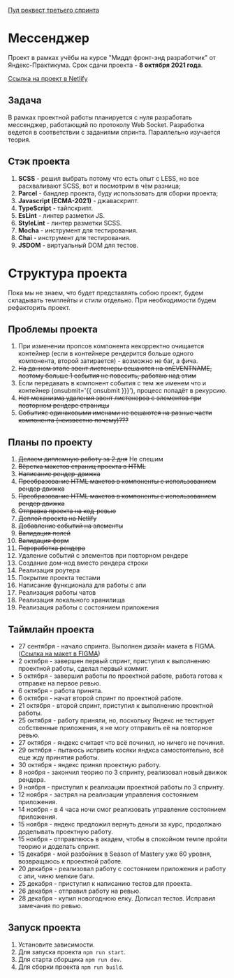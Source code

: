[Пул реквест третьего спринта](https://github.com/vanyapr/middle.messenger.praktikum.yandex/pull/3)

# Мессенджер
Проект в рамках учёбы на курсе "Миддл фронт-энд разработчик" от Яндекс-Практикума. Срок сдачи проекта - **8 октября 2021 года**.

[Ссылка на проект в Netlify](https://cranky-swanson-2f3c88.netlify.app/)

## Задача
В рамках проектной работы планируется с нуля разработать мессенджер, работающий по протоколу Web Socket. Разработка ведется
в соответствии с заданиями спринта. Параллельно изучается теория.

## Стэк проекта
1) **SCSS** - решил выбрать потому что есть опыт с LESS, но все расхваливают SCSS, вот и посмотрим в чём разница;
2) **Parcel** - бандлер проекта, буду использовать для сборки проекта;
3) **Javascript (ECMA-2021)** - джаваскрипт.
4) **TypeScript** - тайпскрипт.
5) **EsLint** - линтер разметки JS.
6) **StyleLint** - линтер разметки SCSS.
7) **Mocha** - инструмент для тестирования.
8) **Chai** - инструмент для тестирования.
9) **JSDOM** - виртуальный DOM для тестов.

# Структура проекта
Пока мы не знаем, что будет представлять собою проект, будем складывать темплейты и стили отдельно. При необходимости будем 
рефакторить проект.

## Проблемы проекта
1) При изменении пропсов компонента некорректно очищается контейнер (если в контейнере рендерится больше одного компонента, второй затирается) - возможно не баг, а фича.
2) ~~На данном этапе эвент листенеры вешаются на onEVENTNAME, поэтому больше 1 события не повесить, работаю над этим~~
3) Если передавать в компонент события с тем же именем что и контейнер (onsubmit='{{ onsubmit }}}'), процесс попадёт в рекурсию.
4) ~~Нет механизма удаления эвент листенеров с элементов при повторном рендере страницы~~
5) ~~Событияс одинаковыми именами не вешаются на разные части компонента (неизвестно почему)???~~

## Планы по проекту
1) ~~Делаем дипломную работу за 2 дня~~ Не спешим
2) ~~Вёрстка макетов страниц проекта в HTML~~
3) ~~Написание рендер-движка~~
4) ~~Преобразование HTML макетов в компоненты с использованием рендер движка~~
5) ~~Преобразование HTML макетов в компоненты с использованием рендер движка~~
6) ~~Отправка проекта на код-ревью~~
7) ~~Деплой проекта на Netlify~~
8) ~~Добавление событий на элементы~~
9) ~~Валидация полей~~
10) ~~Валидация форм~~
11) ~~Переработка рендера~~
12) Удаление событий с элементов при повторном рендере
13) Cоздание дом-нод вместо рендера строки
14) Реализация роутера
15) Покрытие проекта тестами
16) Написание функционала для работы с апи
17) Реализация работы чатов
18) Реализация локального хранилища
19) Реализация работы с состоянием приложения

## Таймлайн проекта
* 27 сентября - начало спринта. Выполнен дизайн макета в FIGMA. ([Ссылка на макет в FIGMA](https://www.figma.com/file/d1jGyXq8brbb92FTzOIIJI/Messenger-Praktikum?node-id=0%3A1))
* 2 октября - завершен первый спринт, приступил к выполнению проектной работы, сделал первый коммит.
* 5 октября - завершил работы по проектной работе, работа готова к отправке на первое ревью.
* 6 октября - работа принята.
* 6 октября - начат второй спринт по проектной работе.
* 21 октября - второй спринт, приступил к выполнению проектной работы.
* 25 октября - работу приняли, но, поскольку Яндекс не тестирует собственные приложения, я не могу отправить её на повторное ревью.
* 27 октября - яндекс считает что всё починил, но ничего не починил.
* 29 октября - пытаюсь испрвить косяки яндкса самостоятельно, всё еще жду принятия работы.
* 30 октября - яндекс принял проектную работу.
* 8 ноября - закончил теорию по 3 спринту, реализовал новый движок рендера.
* 9 ноября - приступил к реализации проектной работы по 3 спринту.
* 12 ноября - застрял на реализации управления состоянием приложения.
* 14 ноября - в 4 часа ночи смог реализовать управление состоянием приложения.
* 15 ноября - яндекс предложил вернуть деньги за курс, продолжаю доделывать проектную работу.
* 15 ноября - отправляюсь в академ, чтобы в спокойном темпе пройти теорию и доделать спринт.
* 15 декабря - мой разбойник в Season of Mastery уже 60 уровня, возвращаюсь к проектной работе.
* 20 декабря - реализовал работу с состоянием приложения и работу с апи, чиню мелкие баги.
* 25 декабря - приступил к написанию тестов для проекта.
* 26 декабря - отправил работу на ревью.
* 28 декабря - купил новогоднюю елку. Дописал тестов. Исправил замечания по ревью.

## Запуск проекта
1) Установите зависимости.
2) Для запуска проекта `npm run start`.
3) Для старта сборщика `npm run dev`.
4) Для сборки проекта `npm run build`.
